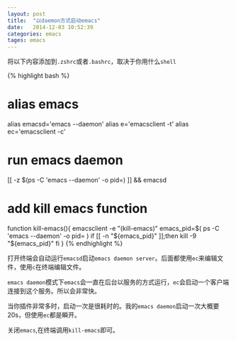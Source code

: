 ```yaml
---
layout: post
title:  "以daemon方式启动emacs"
date:   2014-12-03 10:52:39
categories: emacs
tages: emacs
---
```


将以下内容添加到`.zshrc`或者`.bashrc`，取决于你用什么`shell`

{% highlight bash %}
# alias emacs
alias emacsd='emacs --daemon'
alias e='emacsclient -t'
alias ec='emacsclient -c'

# run emacs daemon
[[ -z $(ps -C 'emacs --daemon' -o pid=) ]] && emacsd

# add kill emacs function
function kill-emacs(){
    emacsclient -e "(kill-emacs)"
    emacs_pid=$( ps -C 'emacs --daemon' -o pid= )
    if [[ -n "${emacs_pid}" ]];then
        kill -9 "${emacs_pid}"
    fi
}
{% endhighlight %}


打开终端会自动运行`emacsd`启动`emacs daemon server`。后面都使用`ec`来编辑文件，使用`c`在终端编辑文件。

`emacs daemon`模式下`emacs`会一直在后台以服务的方式运行，`ec`会启动一个客户端连接到这个服务。所以会非常快。

当你插件非常多时，启动一次是很耗时的。我的`emacs daemon`启动一次大概要20s，但使用`ec`都是瞬开。

关闭`emacs`,在终端调用`kill-emacs`即可。


























